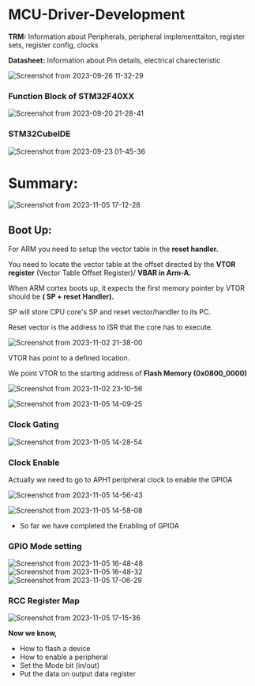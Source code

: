 # MCU-Driver-Development




**TRM:** Information about Peripherals, peripheral implementtaiton, register sets, register config, clocks

**Datasheet:** Information about Pin details, electrical charecteristic

![Screenshot from 2023-09-26 11-32-29](https://github.com/PranabNandy/MCU-Driver-Development/assets/80820274/ee2dc599-4d9d-4584-a7cf-77f843c5e6b5)

### Function Block of STM32F40XX
![Screenshot from 2023-09-20 21-28-41](https://github.com/PranabNandy/MCU-Driver-Development/assets/80820274/8e110e28-376f-41fd-91a4-ee0afdfcbf5d)

### STM32CubeIDE

![Screenshot from 2023-09-23 01-45-36](https://github.com/PranabNandy/MCU-Driver-Development/assets/80820274/4a7fd8b9-c27b-4779-8358-0ca5f457258f)


# Summary:
![Screenshot from 2023-11-05 17-12-28](https://github.com/PranabNandy/MCU-Driver-Development/assets/34576104/bf68678c-43da-4af8-b61b-eebf8e67dc79)


## Boot Up:
For ARM you need to setup the vector table in the **reset handler.**

You need to locate the vector table at the offset directed by the **VTOR register** (Vector Table Offset Register)/ **VBAR in Arm-A.**

When ARM cortex boots up, it expects the first memory pointer by VTOR should be **( SP + reset Handler).**

SP will store CPU core's SP and reset vector/handler to its PC.

Reset vector is the address to ISR that the core has to execute.



![Screenshot from 2023-11-02 21-38-00](https://github.com/PranabNandy/MCU-Driver-Development/assets/34576104/0eef13a0-b309-40fb-9df8-21dd6bd19915)


VTOR has point to a defined location.


We point VTOR to the starting address of **Flash Memory (0x0800_0000)**

![Screenshot from 2023-11-02 23-10-56](https://github.com/PranabNandy/MCU-Driver-Development/assets/34576104/5705d8c7-a48f-4496-b59d-9b4697568448)


![Screenshot from 2023-11-05 14-09-25](https://github.com/PranabNandy/MCU-Driver-Development/assets/34576104/967f899e-5c54-45fd-aee4-e894f30f6db1)

### Clock Gating

![Screenshot from 2023-11-05 14-28-54](https://github.com/PranabNandy/MCU-Driver-Development/assets/34576104/e8408f46-2cea-4c89-abee-fedd36c36119)


### Clock Enable
Actually we need to go to APH1 peripheral clock to enable the GPIOA

![Screenshot from 2023-11-05 14-56-43](https://github.com/PranabNandy/MCU-Driver-Development/assets/34576104/b829e7e5-78ed-4dbd-86b6-c2fdd7f25084)

![Screenshot from 2023-11-05 14-58-08](https://github.com/PranabNandy/MCU-Driver-Development/assets/34576104/c398b855-9d23-4236-aae1-38dbb44a2953)

- So far we have completed the Enabling of GPIOA

### GPIO Mode setting 
![Screenshot from 2023-11-05 16-48-48](https://github.com/PranabNandy/MCU-Driver-Development/assets/34576104/6c21c097-12b6-4917-a810-f2adaef60b44)
![Screenshot from 2023-11-05 16-48-32](https://github.com/PranabNandy/MCU-Driver-Development/assets/34576104/c7628db2-3686-4c8a-a150-54d0a9812877)
![Screenshot from 2023-11-05 17-06-29](https://github.com/PranabNandy/MCU-Driver-Development/assets/34576104/61939568-5ff3-4c65-a788-e4801f001c6e)

### RCC Register Map
![Screenshot from 2023-11-05 17-15-36](https://github.com/PranabNandy/MCU-Driver-Development/assets/34576104/f12387a3-22df-4fd0-b0c8-d662576ce189)

**Now we know,**
-  How to flash a device
-  How to enable a peripheral
-  Set the Mode bit (in/out)
-  Put the data on output data register
